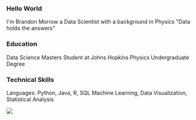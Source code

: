 ### Hello World 

I'm Brandon Morrow a Data Scientist with a background in Physics
"Data holds the answers"

### Education
Data Science Masters Student at Johns Hopkins
Physics Undergraduate Degree

### Technical Skills
Languages: Python, Java, R, SQL 
Machine Learning, Data Visualization, Statistical Analysis

<img src="https://github-readme-stats.vercel.app/api/top-langs/?username=bmorrow5&theme=dark"/>
